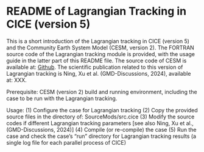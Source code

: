 # README of Lagrangian Tracking in CICE (version 5)

This is a short introduction of the Lagrangian tracking in CICE (version 5) and the Community Earth System Model (CESM, version 2). The FORTRAN source code of the Lagrangian tracking module is provided, with the usage guide in the latter part of this README file. The source code of CESM is available at: [Github](https://github.com/ESCOMP/CESM). The scientific publication related to this version of Lagrangian tracking is Ning, Xu et al. (GMD-Discussions, 2024), available at: XXX. 

Prerequisite: CESM (version 2) build and running environment, including the case to be run with the Lagrangian tracking.

Usage:
(1) Configure the case for Lagrangian tracking
(2) Copy the provided source files in the directory of: SourceMods/src.cice
(3) Modify the source codes if different Lagrangian tracking parameters [see also Ning, Xu et al., (GMD-Discussions, 2024)]
(4) Compile (or re-compile) the case 
(5) Run the case and check the case’s “run” directory for Lagrangian tracking results (a single log file for each parallel process of CICE)
